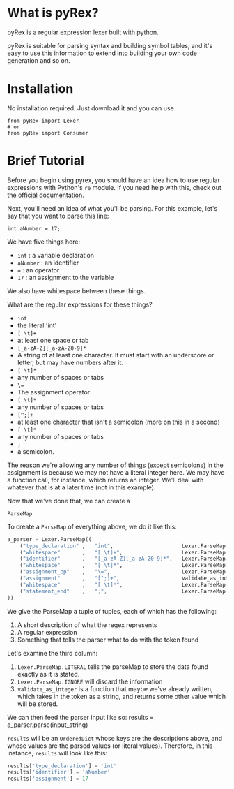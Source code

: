 # What is pyRex? #

pyRex is a regular expression lexer built with python.

pyRex is suitable for parsing syntax and building symbol tables,
and it's easy to use this information to extend into building your
own code generation and so on.

# Installation #

No installation required. Just download it and you can use

    from pyRex import Lexer
    # or
    from pyRex import Consumer


# Brief Tutorial #

Before you begin using pyrex, you should have an idea how to use
regular expressions with Python's `re` module. If you need help with
this, check out the [official documentation](http://docs.python.org/library/re.html).

Next, you'll need an idea of what you'll be parsing. For this example,
let's say that you want to parse this line:

    int aNumber = 17;

We have five things here: 

+ `int` : a variable declaration 
+ `aNumber` : an identifier
+ `=` : an operator
+ `17` : an assignment to the variable

We also have whitespace between these things. 

What are the regular expressions for these things?

+ `int`
 + the literal 'int'
+ `[ \t]+`
 + at least one space or tab
+ `[_a-zA-Z][_a-zA-Z0-9]*`
 + A string of at least one character. It must start with an underscore or letter, but may have numbers after it.
+ `[ \t]*`
 + any number of spaces or tabs
+ `\=`
 + The assignment operator
+ `[ \t]*`
 + any number of spaces or tabs
+ `[^;]+`
 + at least one character that isn't a semicolon (more on this in a second)
+ `[ \t]*`
 + any number of spaces or tabs
+ `;`
 + a semicolon.

The reason we're allowing any number of things (except semicolons) in
the assignment is because we may not have a literal integer here. We may
have a function call, for instance, which returns an integer. We'll deal
with whatever that is at a later time (not in this example).

Now that we've done that, we can create a 

`ParseMap`

To create a `ParseMap` of everything above, we do it like this:

```python
a_parser = Lexer.ParseMap((
    ("type_declaration" ,   "int",                      Lexer.ParseMap.LITERAL),
    ("whitespace"       ,   "[ \t]+",                   Lexer.ParseMap.IGNORE),
    ("identifier"       ,   "[_a-zA-Z][_a-zA-Z0-9]*",   Lexer.ParseMap.LITERAL),
    ("whitespace"       ,   "[ \t]*",                   Lexer.ParseMap.IGNORE),
    ("assignment_op"    ,   "\=",                       Lexer.ParseMap.IGNORE),
    ("assignment"       ,   "[^;]+",                    validate_as_integer),
    ("whitespace"       ,   "[ \t]*",                   Lexer.ParseMap.IGNORE),
    ("statement_end"    ,   ";",                        Lexer.ParseMap.IGNORE)
))
```

We give the ParseMap a tuple of tuples, each of which has the following:

1. A short description of what the regex represents
2. A regular expression
3. Something that tells the parser what to do with the token found

Let's examine the third column:

1. `Lexer.ParseMap.LITERAL` tells the parseMap to store the data found exactly as it is stated.
2. `Lexer.ParseMap.IGNORE` will discard the information 
3. `validate_as_integer` is a function that maybe we've already written, which takes in the 
token as a string, and returns some other value which will be stored. 

We can then feed the parser input like so:
    results = a_parser.parse(input_string)

`results` will be an `OrderedDict` whose keys are the descriptions above,
and whose values are the parsed values (or literal values). Therefore, in this
instance, `results` will look like this:

```python
results['type_declaration'] = 'int'
results['identifier'] = 'aNumber'
results['assignment'] = 17
```

